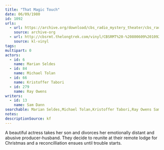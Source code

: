 ```yaml
---
title: "That Magic Touch"
date: 06/09/1980
id: 1092
urls: 
  - url: https://archive.org/download/cbs_radio_mystery_theater/cbs_radio_mystery_theater-1051-1100.zip/cbs_radio_mystery_theater-1051-1100%2Fcbsrmt_1092_that_magic_touch.mp3
    source: archive-org
  - url: http://cbsrmt.thelongtrek.com/vinyl/CBSRMT%20-%20800609%201092%20That%20Magic%20Touch_afrts.mp3
    source: kl-vinyl
tags: 
multipart: 0
actors:  
  - id: 6
    name: Marian Seldes  
  - id: 84
    name: Michael Tolan  
  - id: 66
    name: Kristoffer Tabori  
  - id: 279
    name: Ray Owens
writers:  
  - id: 13
    name: Sam Dann
searchable: Marian Seldes,Michael Tolan,Kristoffer Tabori,Ray Owens Sam Dann
notes: 
descriptionSource: kf
---
```

A beautiful actress takes her son and divorces her emotionally distant and abusive producer-husband. They decide to reunite at their remote lodge for Christmas and a reconcilliation ensues until trouble starts.